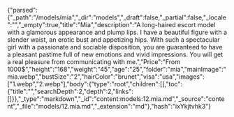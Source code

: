 {"parsed":{"_path":"/models/mia","_dir":"models","_draft":false,"_partial":false,"_locale":"","_empty":true,"title":"Mia","description":"A long-haired escort model with a glamorous appearance and plump lips. I have a beautiful figure with a slender waist, an erotic bust and appetizing hips. With such a spectacular girl with a passionate and sociable disposition, you are guaranteed to have a pleasant pastime full of new emotions and vivid impressions. You will get a real pleasure from communicating with me.","Price":"From 1000$","height":"168","weight":"45","age":"25","folder":"mia","mainImage":"mia.webp","bustSize":"2","hairColor":"brunet","visa":"usa","images":["1.webp","2.webp"],"body":{"type":"root","children":[],"toc":{"title":"","searchDepth":2,"depth":2,"links":[]}},"_type":"markdown","_id":"content:models:12.mia.md","_source":"content","_file":"models/12.mia.md","_extension":"md"},"hash":"ixYkjtvhk3"}
